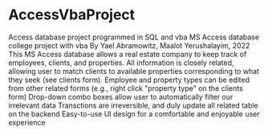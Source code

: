 # AccessVbaProject
Access database project programmed in SQL and vba
MS Access database college project with vba By Yael Abramowitz, Maalot Yerushalayim, 2022 This MS Access database allows a real estate company to keep track of employees, clients, and properties. All information is closely related, allowing user to match clients to available properties corresponding to what they seek (see clients form). Employee and property types can be edited from other related forms (e.g., right click "property type" on the clients form) Drop-down combo boxes allow user to automatically filter our irrelevant data Transctions are irreversible, and duly update all related table on the backend Easy-to-use UI design for a comfortable and enjoyable user experience
